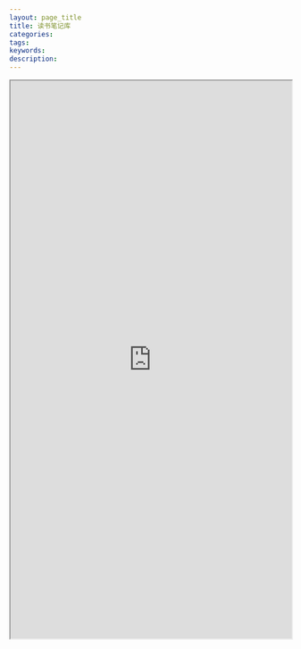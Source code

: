 ```yaml
---
layout: page_title
title: 读书笔记库
categories:
tags:
keywords:
description:
---
```



<!-- <a class="list-group-item-lay pjaxlink" href="http://www.guofei.site/reading" target="reading">跳转：读书笔记库</a> -->


<iframe src="http://www.guofei.site/reading/#/_sidebar" width="100%" height="1000em" marginwidth="10%"></iframe>
